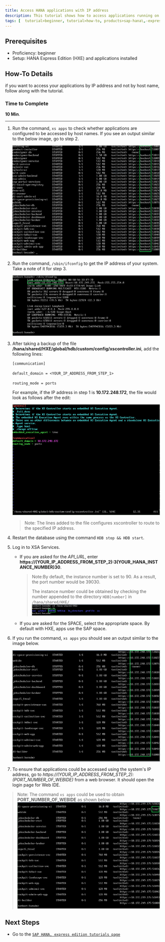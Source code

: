 ```yaml
---
title: Access HANA applications with IP address
description: This tutorial shows how to access applications running on HANA using the system's IP address instead of host names.  
tags: [  tutorial>beginner, tutorial>how-to, products>sap-hana\,-express-edition ]
---
```

## Prerequisites  
 - Proficiency: beginner
 - Setup: HANA Express Edition (HXE) and applications installed

## How-To Details
if you want to access your applications by IP address and not by host name, follow along with the tutorial.

### Time to Complete
**10 Min**.

---

1. Run the command, `xs apps` to check whether applications are configured to be accessed by host names. If you see an output similar to the below image, go to step 2.

    ![xs apps before output](./beforechange.png)

2. Run the command, `/sbin/ifconfig` to get the IP address of your system. Take a note of it for step 3.

    ![ifconfig command](./ifconfig.png)

3. After taking a backup of the file **/hana/shared/HXE/global/hdb/custom/config/xscontroller.ini**, add the following lines:

   ```
   [communication]

   default_domain = <YOUR_IP_ADDRESS_FROM_STEP_1>

   routing_mode = ports
   ```

   For example, if the IP address in step 1 is **10.172.248.172**, the file would look as follows after the edit:

   ![xscontroller.ini file after step 3](./changedfile.png)

   >Note: The lines added to the file configures xscontroller to route to the specified IP address.

4. Restart the database using the command `HDB stop && HDB start`.

5. Log in to XSA Services.
   * If you are asked for the *API_URL*, enter **https://(YOUR_IP_ADDRESS_FROM_STEP_2):3(YOUR_HANA_INSTANCE_NUMBER)30**.

     >Note:By default, the instance number is set to 90. As a result, the port number would be 39030.
     >
     >The instance number could be obtained by checking the number appended to the directory `HDB[number]` in `/hana/shared/HXE/`
     >![HANA instance number](./HANAinstancenumber.png)

   * If you are asked for the SPACE, select the appropriate space. By default with HXE, apps use the SAP space.

6. If you run the command, `xs apps` you should see an output similar to the image below.

   ![xs apps after output](./afterchange.png)

7. To ensure that applications could be accessed using the system's IP address, go to *https://(YOUR_IP_ADDRESS_FROM_STEP_2):(PORT_NUMBER_OF_WEBIDE)* from a web browser. It should open the login page for Web IDE.

 >Note: The command `xs apps` could be used to obtain **PORT_NUMBER_OF_WEBIDE** as shown below
 >![webide port number](./webideport.png)


## Next Steps
 - Go to the [`SAP HANA, express edition tutorials page`](http://go.sap.com/developer/topics/sap-hana-express.tutorials.html)
